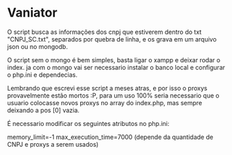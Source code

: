 # Vaniator


O script busca as informações dos cnpj que estiverem dentro do txt "CNPJ_SC.txt", separados por quebra de linha,
e os grava em um arquivo json ou no mongodb.

O script sem o mongo é bem simples, basta ligar o xampp e deixar rodar o index.
ja com o mongo vai ser necessario instalar o banco local e configurar o php.ini e dependecias.

Lembrando que escrevi esse script a meses atras, e por isso o proxys provavelmente estão mortos :P,
para um uso 100% seria necessario que o usuario colocasse novos proxys no array do index.php, mas sempre deixando a pos [0] vazia.

É necessario modificar os seguintes atributos no php.ini:

memory_limit=-1
max_execution_time=7000 (depende da quantidade de CNPJ e proxys a serem usados)
